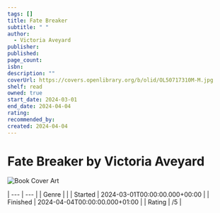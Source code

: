 ```yaml
---
tags: []
title: Fate Breaker
subtitle: " "
author:
  - Victoria Aveyard
publisher: 
published: 
page_count: 
isbn: 
description: ""
coverUrl: https://covers.openlibrary.org/b/olid/OL50717310M-M.jpg
shelf: read
owned: true
start_date: 2024-03-01
end_date: 2024-04-04
rating: 
recommended_by: 
created: 2024-04-04
---
```


# Fate Breaker by Victoria Aveyard

![Book Cover Art](https://covers.openlibrary.org/b/olid/OL50717310M-M.jpg)


| --- | --- |
| Genre |  |
| Started | 2024-03-01T00:00:00.000+00:00 |
| Finished | 2024-04-04T00:00:00.000+01:00 |
| Rating | /5 |

